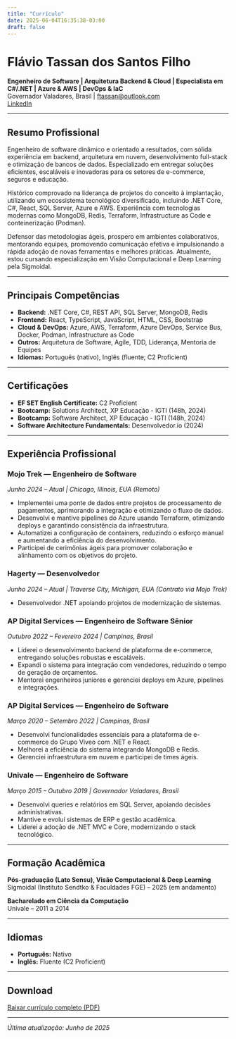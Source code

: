 ```yaml
---
title: "Currículo"
date: 2025-06-04T16:35:38-03:00
draft: false
---
```


# Flávio Tassan dos Santos Filho

**Engenheiro de Software | Arquitetura Backend & Cloud | Especialista em C#/.NET | Azure & AWS | DevOps & IaC**  
Governador Valadares, Brasil | [ftassan@outlook.com](mailto:ftassan@outlook.com)  
[LinkedIn](https://www.linkedin.com/in/flavio-tassan)

---

## Resumo Profissional

Engenheiro de software dinâmico e orientado a resultados, com sólida experiência em backend, arquitetura em nuvem, desenvolvimento full-stack e otimização de bancos de dados. Especializado em entregar soluções eficientes, escaláveis e inovadoras para os setores de e-commerce, seguros e educação.

Histórico comprovado na liderança de projetos do conceito à implantação, utilizando um ecossistema tecnológico diversificado, incluindo .NET Core, C#, React, SQL Server, Azure e AWS. Experiência com tecnologias modernas como MongoDB, Redis, Terraform, Infrastructure as Code e conteinerização (Podman).

Defensor das metodologias ágeis, prospero em ambientes colaborativos, mentorando equipes, promovendo comunicação efetiva e impulsionando a rápida adoção de novas ferramentas e melhores práticas. Atualmente, estou cursando especialização em Visão Computacional e Deep Learning pela Sigmoidal.

---

## Principais Competências

- **Backend:** .NET Core, C#, REST API, SQL Server, MongoDB, Redis
- **Frontend:** React, TypeScript, JavaScript, HTML, CSS, Bootstrap
- **Cloud & DevOps:** Azure, AWS, Terraform, Azure DevOps, Service Bus, Docker, Podman, Infrastructure as Code
- **Outros:** Arquitetura de Software, Agile, TDD, Liderança, Mentoria de Equipes
- **Idiomas:** Português (nativo), Inglês (fluente; C2 Proficient)

---

## Certificações

- **EF SET English Certificate:** C2 Proficient
- **Bootcamp:** Solutions Architect, XP Educação - IGTI (148h, 2024)
- **Bootcamp:** Software Architect, XP Educação - IGTI (148h, 2024)
- **Software Architecture Fundamentals:** Desenvolvedor.io (2024)

---

## Experiência Profissional

### Mojo Trek — Engenheiro de Software
*Junho 2024 – Atual | Chicago, Illinois, EUA (Remoto)*  
- Implementei uma ponte de dados entre projetos de processamento de pagamentos, aprimorando a integração e otimizando o fluxo de dados.
- Desenvolvi e mantive pipelines do Azure usando Terraform, otimizando deploys e garantindo consistência da infraestrutura.
- Automatizei a configuração de containers, reduzindo o esforço manual e aumentando a eficiência do desenvolvimento.
- Participei de cerimônias ágeis para promover colaboração e alinhamento com os objetivos do projeto.

### Hagerty — Desenvolvedor
*Junho 2024 – Atual | Traverse City, Michigan, EUA (Contrato via Mojo Trek)*  
- Desenvolvedor .NET apoiando projetos de modernização de sistemas.

### AP Digital Services — Engenheiro de Software Sênior
*Outubro 2022 – Fevereiro 2024 | Campinas, Brasil*  
- Liderei o desenvolvimento backend de plataforma de e-commerce, entregando soluções robustas e escaláveis.
- Expandi o sistema para integração com vendedores, reduzindo o tempo de geração de orçamentos.
- Mentorei engenheiros juniores e gerenciei deploys em Azure, pipelines e integrações.

### AP Digital Services — Engenheiro de Software
*Março 2020 – Setembro 2022 | Campinas, Brasil*  
- Desenvolvi funcionalidades essenciais para a plataforma de e-commerce do Grupo Viveo com .NET e React.
- Melhorei a eficiência do sistema integrando MongoDB e Redis.
- Gerenciei infraestrutura em nuvem e participei de times ágeis.

### Univale — Engenheiro de Software
*Março 2015 – Outubro 2019 | Governador Valadares, Brasil*  
- Desenvolvi queries e relatórios em SQL Server, apoiando decisões administrativas.
- Mantive e evoluí sistemas de ERP e gestão acadêmica.
- Liderei a adoção de .NET MVC e Core, modernizando o stack tecnológico.

---

## Formação Acadêmica

**Pós-graduação (Lato Sensu), Visão Computacional & Deep Learning**  
Sigmoidal (Instituto Sendtko & Faculdades FGE) – 2025 (em andamento)

**Bacharelado em Ciência da Computação**  
Univale – 2011 a 2014

---

## Idiomas

- **Português:** Nativo
- **Inglês:** Fluente (C2 Proficient)

---

## Download

[Baixar currículo completo (PDF)](/cv/Flavio_Tassan_CV.pdf)

---

*Última atualização: Junho de 2025*
